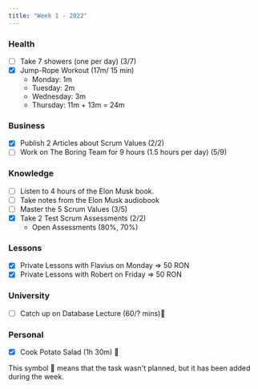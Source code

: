 ```yaml
---
title: "Week 1 - 2022"
---
```

### Health
- [ ] Take 7 showers (one per day) (3/7)
- [x] Jump-Rope Workout (17m/ 15 min)
	- Monday: 1m 
	- Tuesday: 2m 
	- Wednesday: 3m
	- Thursday: 11m + 13m = 24m

### Business
- [x] Publish 2 Articles about Scrum Values (2/2)
- [ ] Work on The Boring Team for 9 hours (1.5 hours per day) (5/9)

### Knowledge
- [ ] Listen to 4 hours of the Elon Musk book.
- [ ] Take notes from the Elon Musk audiobook
- [ ] Master the 5 Scrum Values (3/5)
- [x] Take 2 Test Scrum Assessments (2/2)
	-  Open Assessments (80%, 70%)

### Lessons
- [x] Private Lessons with Flavius on Monday => 50 RON
- [x] Private Lessons with Robert on Friday => 50 RON

### University
- [ ] Catch up on Database Lecture (60/? mins)🌟

### Personal
- [x] Cook Potato Salad (1h 30m) 🌟

This symbol 🌟 means that the task wasn't planned, but it has been added during the week.